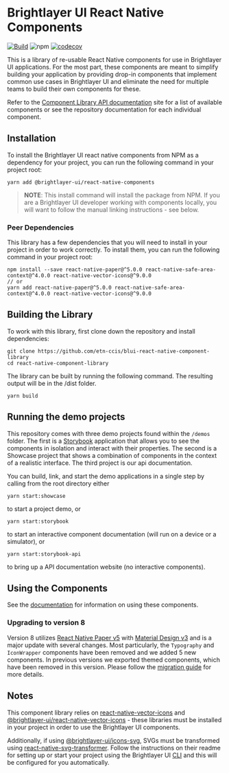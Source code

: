 # Brightlayer UI React Native Components

[![Build](https://github.com/etn-ccis/blui-react-native-component-library/actions/workflows/blui-ci.yml/badge.svg?branch=master)](https://github.com/etn-ccis/blui-react-native-component-library/actions/workflows/blui-ci.yml)
![npm](https://img.shields.io/npm/v/@brightlayer-ui/react-native-components?label=%40brightlayer-ui%2Freact-native-components) [![codecov](https://codecov.io/gh/etn-ccis/blui-react-native-component-library/branch/master/graph/badge.svg?token=HQ7P6R23KZ)](https://codecov.io/gh/etn-ccis/blui-react-native-component-library)

This is a library of re-usable React Native components for use in Brightlayer UI applications. For the most part, these components are meant to simplify building your application by providing drop-in components that implement common use cases in Brightlayer UI and eliminate the need for multiple teams to build their own components for these.

Refer to the [Component Library API documentation](https://brightlayer-ui-components.github.io/react-native) site for a list of available components or see the repository documentation for each individual component.

## Installation

To install the Brightlayer UI react native components from NPM as a dependency for your project, you can run the following command in your project root:

```
yarn add @brightlayer-ui/react-native-components
```

> **NOTE**: This install command will install the package from NPM. If you are a Brightlayer UI developer working with components locally, you will want to follow the manual linking instructions - see below.

### Peer Dependencies

This library has a few dependencies that you will need to install in your project in order to work correctly. To install them, you can run the following command in your project root:

```shell
npm install --save react-native-paper@^5.0.0 react-native-safe-area-context@^4.0.0 react-native-vector-icons@^9.0.0
// or
yarn add react-native-paper@^5.0.0 react-native-safe-area-context@^4.0.0 react-native-vector-icons@^9.0.0
```

## Building the Library

To work with this library, first clone down the repository and install dependencies:

```
git clone https://github.com/etn-ccis/blui-react-native-component-library
cd react-native-component-library
```

The library can be built by running the following command. The resulting output will be in the /dist folder.

```
yarn build
```

## Running the demo projects

This repository comes with three demo projects found within the `/demos` folder.
The first is a [Storybook](https://storybook.js.org/) application that allows you to see the components in isolation and interact with their properties. The second is a Showcase project that shows a combination of components in the context of a realistic interface. The third project is our api documentation.

You can build, link, and start the demo applications in a single step by calling from the root directory either

```
yarn start:showcase
```

to start a project demo, or

```
yarn start:storybook
```

to start an interactive component documentation (will run on a device or a simulator), or

```
yarn start:storybook-api
```

to bring up a API documentation website (no interactive components).

## Using the Components

See the [documentation](https://brightlayer-ui-components.github.io/react-native) for information on using these components.

### Upgrading to version 8

Version 8 utilizes [React Native Paper v5](https://callstack.github.io/react-native-paper/) with [Material Design v3](https://m3.material.io/) and is a major update with several changes. Most particularly, the `Typography` and `IconWrapper` components have been removed and we added 5 new components. In previous versions we exported themed components, which have been removed in this version. Please follow the [migration guide](./MIGRATION.md) for more details. 

## Notes

This component library relies on [react-native-vector-icons](https://github.com/oblador/react-native-vector-icons) and [@brightlayer-ui/react-native-vector-icons](https://github.com/etn-ccis/blui-icons/tree/master/rn-vector) - these libraries must be installed in your project in order to use the Brightlayer UI components.

Additionally, if using [@brightlayer-ui/icons-svg](https://github.com/etn-ccis/blui-icons), SVGs must be transformed using [react-native-svg-transformer](https://github.com/kristerkari/react-native-svg-transformer). Follow the instructions on their readme for setting up or start your project using the Brightlayer UI [CLI](https://www.npmjs.com/package/@brightlayer-ui/cli) and this will be configured for you automatically.
